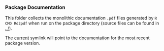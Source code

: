 ### <NAME> Package Documentation

This folder collects the monolithic documentation `.pdf` files
generated by `R CMD Rd2pdf` when run on the package directory (source
files can be found in [../<NAME>](../<NAME>)).

The [current](current) symlink will point to the documentation for the
most recent package version.
